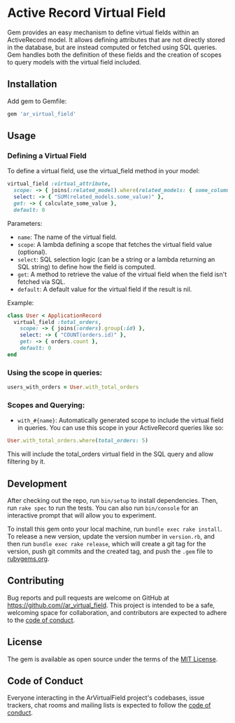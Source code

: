 # Active Record Virtual Field

Gem provides an easy mechanism to define virtual fields within an ActiveRecord model.
It allows defining attributes that are not directly stored in the database, but are instead computed or fetched using SQL queries.
Gem handles both the definition of these fields and the creation of scopes to query models with the virtual field included.

## Installation

Add gem to Gemfile:

```ruby
gem 'ar_virtual_field'
```

## Usage

### Defining a Virtual Field

To define a virtual field, use the virtual_field method in your model:

```ruby
virtual_field :virtual_attribute, 
  scope: -> { joins(:related_model).where(related_models: { some_column: value }) },
  select: -> { "SUM(related_models.some_value)" },
  get: -> { calculate_some_value },
  default: 0
```

Parameters:
  - `name`: The name of the virtual field.
  - `scope`: A lambda defining a scope that fetches the virtual field value (optional).
  - `select`: SQL selection logic (can be a string or a lambda returning an SQL string) to define how the field is computed.
  - `get`: A method to retrieve the value of the virtual field when the field isn't fetched via SQL.
  - `default`: A default value for the virtual field if the result is nil.

Example:

```ruby
class User < ApplicationRecord
  virtual_field :total_orders,
    scope: -> { joins(:orders).group(:id) },
    select: -> { "COUNT(orders.id)" },
    get: -> { orders.count },
    default: 0
end
```

### Using the scope in queries:
```ruby
users_with_orders = User.with_total_orders
```

### Scopes and Querying:

 - `with_#{name}`: Automatically generated scope to include the virtual field in queries. You can use this scope in your ActiveRecord queries like so:

```ruby
User.with_total_orders.where(total_orders: 5)
```

This will include the total_orders virtual field in the SQL query and allow filtering by it.

## Development

After checking out the repo, run `bin/setup` to install dependencies. Then, run `rake spec` to run the tests. You can also run `bin/console` for an interactive prompt that will allow you to experiment.

To install this gem onto your local machine, run `bundle exec rake install`. To release a new version, update the version number in `version.rb`, and then run `bundle exec rake release`, which will create a git tag for the version, push git commits and the created tag, and push the `.gem` file to [rubygems.org](https://rubygems.org).

## Contributing

Bug reports and pull requests are welcome on GitHub at https://github.com//ar_virtual_field. This project is intended to be a safe, welcoming space for collaboration, and contributors are expected to adhere to the [code of conduct](https://github.com//ar_virtual_field/blob/main/CODE_OF_CONDUCT.md).

## License

The gem is available as open source under the terms of the [MIT License](https://opensource.org/licenses/MIT).

## Code of Conduct

Everyone interacting in the ArVirtualField project's codebases, issue trackers, chat rooms and mailing lists is expected to follow the [code of conduct](https://github.com//ar_virtual_field/blob/main/CODE_OF_CONDUCT.md).
